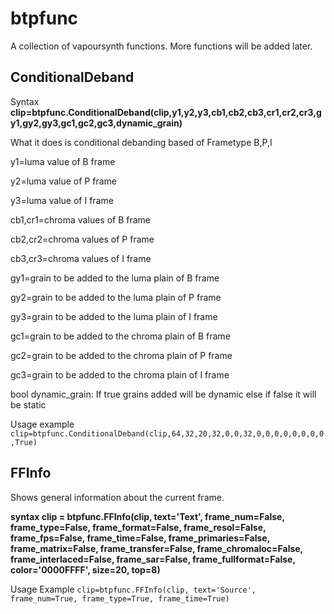 # btpfunc
A collection of vapoursynth functions. More functions will be added later. 

## ConditionalDeband
Syntax **clip=btpfunc.ConditionalDeband(clip,y1,y2,y3,cb1,cb2,cb3,cr1,cr2,cr3,gy1,gy2,gy3,gc1,gc2,gc3,dynamic_grain)**

What it does is conditional debanding based of Frametype B,P,I

y1=luma value of B frame

y2=luma value of P frame

y3=luma value of I frame

cb1,cr1=chroma values of B frame

cb2,cr2=chroma values of P frame

cb3,cr3=chroma values of I frame

gy1=grain to be added to the luma plain of B frame

gy2=grain to be added to the luma plain of P frame

gy3=grain to be added to the luma plain of I frame

gc1=grain to be added to the chroma plain of B frame

gc2=grain to be added to the chroma plain of P frame

gc3=grain to be added to the chroma plain of I frame

bool dynamic_grain: If true grains added will be dynamic else if false it will be static

Usage example 
`clip=btpfunc.ConditionalDeband(clip,64,32,20,32,0,0,32,0,0,0,0,0,0,0,0,True)`

## FFInfo

Shows general information about the current frame.
 
**syntax clip = btpfunc.FFInfo(clip, text='Text', frame_num=False, frame_type=False, frame_format=False, frame_resol=False, frame_fps=False, frame_time=False, frame_primaries=False, frame_matrix=False, frame_transfer=False, frame_chromaloc=False, frame_interlaced=False, frame_sar=False, frame_fullformat=False, color='0000FFFF', size=20, top=8)** 

Usage Example
`clip=btpfunc.FFInfo(clip, text='Source', frame_num=True, frame_type=True, frame_time=True)`

